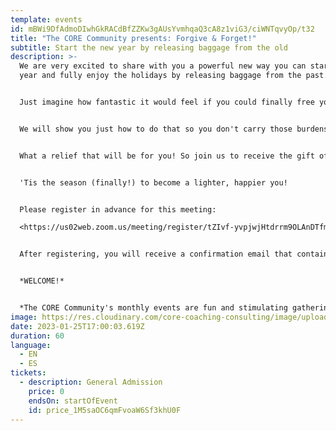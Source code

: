 ```yaml
---
template: events
id: mBWi9DfAdmoDIwhGkRACdBfZZKw3gAUsYvmhqaQ3cA8z1viG3/ciWNTqvyOp/t32
title: "The CORE Community presents: Forgive & Forget!"
subtitle: Start the new year by releasing baggage from the old
description: >-
  We are very excited to share with you a powerful new way you can start the new
  year and fully enjoy the holidays by releasing baggage from the past. 


  J﻿ust imagine how fantastic it would feel if you could finally free yourself from every unpleasant person and experience who has taken up space in your mind or heart.


  We will show you just how to do that so you don't carry those burdens into 2023. 


  W﻿hat a relief that will be for you! So join us to receive the gift of a powerful new tool that will keep on giving you joy in the years ahead.


  '﻿Tis the season (finally!) to b﻿ecome a lighter, happier you!


  Please register in advance for this meeting:

  <https://us02web.zoom.us/meeting/register/tZIvf-yvpjwjHtdrrm9OLAnDTfmAqbwlEVC4> 


  After registering, you will receive a confirmation email that contains information about joining the meeting.


  *W﻿ELCOME!* 


  *T﻿he CORE Community's monthly events are fun and stimulating gatherings of like-minded people from around the world  -- our friends, colleagues, and neighbors who are learning, mastering, and sharing the Superpower of Balance with THEIR friends, colleagues, and neighbors. We are so pleased that you are taking full advantage of all the gifts we have to offer you and those your love.*
image: https://res.cloudinary.com/core-coaching-consulting/image/upload/v1668858959/CORE_Community_Logo_V1_g766j3.png
date: 2023-01-25T17:00:03.619Z
duration: 60
language:
  - EN
  - ES
tickets:
  - description: General Admission
    price: 0
    endsOn: startOfEvent
    id: price_1M5saOC6qmFvoaW6Sf3khU0F
---
```

